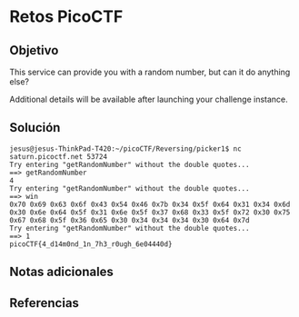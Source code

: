 # Retos PicoCTF


## Objetivo 

This service can provide you with a random number, but can it do anything else?

Additional details will be available after launching your challenge instance.
## Solución 

```
jesus@jesus-ThinkPad-T420:~/picoCTF/Reversing/picker1$ nc saturn.picoctf.net 53724
Try entering "getRandomNumber" without the double quotes...
==> getRandomNumber
4
Try entering "getRandomNumber" without the double quotes...
==> win 
0x70 0x69 0x63 0x6f 0x43 0x54 0x46 0x7b 0x34 0x5f 0x64 0x31 0x34 0x6d 0x30 0x6e 0x64 0x5f 0x31 0x6e 0x5f 0x37 0x68 0x33 0x5f 0x72 0x30 0x75 0x67 0x68 0x5f 0x36 0x65 0x30 0x34 0x34 0x34 0x30 0x64 0x7d 
Try entering "getRandomNumber" without the double quotes...
==> 1
picoCTF{4_d14m0nd_1n_7h3_r0ugh_6e04440d}
```

## Notas adicionales 

## Referencias 
